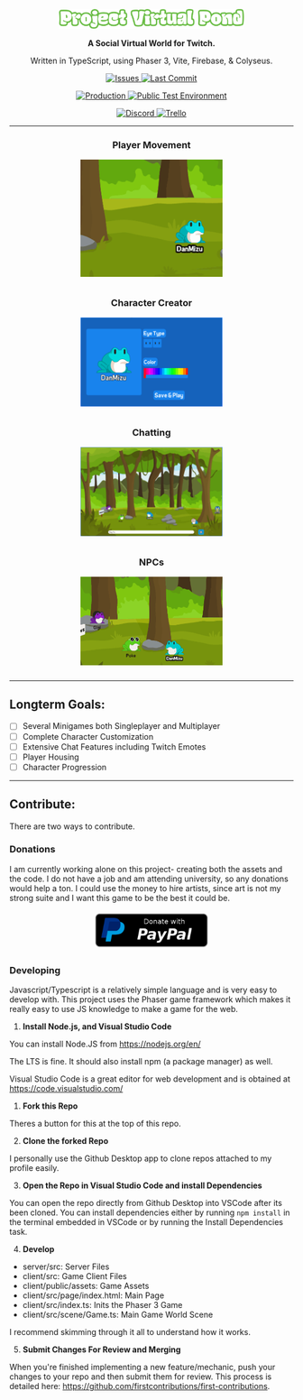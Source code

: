 <p align="center">
  <a align="center" href='https://pond.danmizu.dev/'/>
    <img src="resources/logo.svg" width="65%" alt="Logo" />
  </a>
</p>

<p align="center">
    <b>A Social Virtual World for Twitch.</b>
</p>

<p align="center">
    Written in TypeScript, using Phaser 3, Vite, Firebase, & Colyseus.
</p>

<p align="center">
    <a href="https://github.com/Dan-Mizu/Project-Virtual-Pond/issues" target="_blank">
        <img src="https://img.shields.io/github/issues/Dan-Mizu/Project-Virtual-Pond?color=red&style=for-the-badge" alt="Issues"/>
    </a>
    <a href="https://github.com/Dan-Mizu/Project-Virtual-Pond/commits" target="_blank">
        <img src="https://img.shields.io/github/last-commit/Dan-Mizu/Project-Virtual-Pond?color=darkgreen&style=for-the-badge" alt="Last Commit"/>
    </a>
</p>

<p align="center">
    <a href="https://pond.danmizu.dev/" target="_blank">
        <img src="https://img.shields.io/static/v1?label=Game&message=Production&color=green&style=for-the-badge" alt="Production"/>
    </a>
    <a href="https://pte.danmizu.dev/" target="_blank">
        <img src="https://img.shields.io/static/v1?label=Game&message=PTE&color=green&style=for-the-badge" alt="Public Test Environment"/>
    </a>
</p>

<p align="center">
    <a href="https://discord.gg/2aVq8qmcSr" target="_blank">
        <img src="https://img.shields.io/discord/975772011970306148?color=purple&label=Discord%20&logo=discord&logoColor=white&style=for-the-badge" alt="Discord">
    </a>
    <a href="https://trello.com/b/2EppX5wM/project-virtual-pond" target="_blank">
        <img src="https://img.shields.io/badge/-Trello-blue?logo=trello&style=for-the-badge" alt="Trello">
    </a>
</a>

---

<div class="row" align="center" style="text-align: center; padding-bottom: 2%;">
    <h3>Player Movement</h3>
    <img title="Player Movement" alt="Player Movement" src="resources/PlayerMovement.gif" width="50%"/>
</div>

<div class="row" align="center" style="text-align: center; padding-bottom: 2%;">
    <h3>Character Creator</h3>
    <img title="Character Creator" alt="Character Creator" src="resources/CharacterCreator.gif" width="50%"/>
</div>

<div class="row" align="center" style="text-align: center; padding-bottom: 2%;">
    <h3>Chatting</h3>
    <img title="Chatting" alt="Chatting" src="resources/Chatting.gif" width="50%"/>
</div>

<div class="row" align="center" style="text-align: center; padding-bottom: 2%;">
    <h3>NPCs</h3>
    <img title="NPCs" alt="NPCs" src="resources/NPCs.gif" width="50%"/>
</div>

---

## Longterm Goals:

-   [ ] Several Minigames both Singleplayer and Multiplayer
-   [ ] Complete Character Customization
-   [ ] Extensive Chat Features including Twitch Emotes
-   [ ] Player Housing
-   [ ] Character Progression

---

## Contribute:

There are two ways to contribute.

### Donations

I am currently working alone on this project- creating both the assets and the code. I do not have a job and am attending university, so any donations would help a ton. I could use the money to hire artists, since art is not my strong suite and I want this game to be the best it could be.

<p align="center" style="display: flex; justify-content: center; align-items: center;">
    <a href="https://www.paypal.com/paypalme/DanMizu" target="_blank" style="padding: 1%">
        <img height="60rem" src="resources/paypal-donate-button.webp" alt="Donations"/>
    </a>
</p>

### Developing

Javascript/Typescript is a relatively simple language and is very easy to develop with. This project uses the Phaser game framework which makes it really easy to use JS knowledge to make a game for the web.

1. **Install Node.js, and Visual Studio Code**

You can install Node.JS from <https://nodejs.org/en/>

The LTS is fine. It should also install npm (a package manager) as well.

Visual Studio Code is a great editor for web development and is obtained at <https://code.visualstudio.com/>

1. **Fork this Repo**

Theres a button for this at the top of this repo.

2. **Clone the forked Repo**

I personally use the Github Desktop app to clone repos attached to my profile easily.

3. **Open the Repo in Visual Studio Code and install Dependencies**

You can open the repo directly from Github Desktop into VSCode after its been cloned. You can install dependencies either by running `npm install` in the terminal embedded in VSCode or by running the Install Dependencies task.

4. **Develop**

-   server/src: Server Files
-   client/src: Game Client Files
-   client/public/assets: Game Assets
-   client/src/page/index.html: Main Page
-   client/src/index.ts: Inits the Phaser 3 Game
-   client/src/scene/Game.ts: Main Game World Scene

I recommend skimming through it all to understand how it works.

5. **Submit Changes For Review and Merging**

When you're finished implementing a new feature/mechanic, push your changes to your repo and then submit them for review. This process is detailed here: <https://github.com/firstcontributions/first-contributions>.
